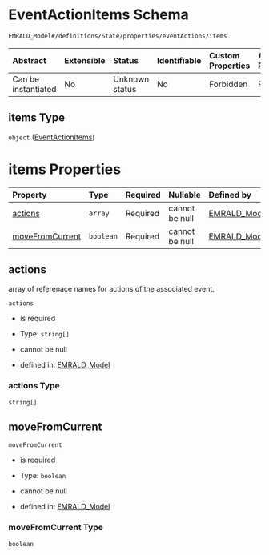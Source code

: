# EventActionItems Schema

```txt
EMRALD_Model#/definitions/State/properties/eventActions/items
```



| Abstract            | Extensible | Status         | Identifiable | Custom Properties | Additional Properties | Access Restrictions | Defined In                                                                                          |
| :------------------ | :--------- | :------------- | :----------- | :---------------- | :-------------------- | :------------------ | :-------------------------------------------------------------------------------------------------- |
| Can be instantiated | No         | Unknown status | No           | Forbidden         | Forbidden             | none                | [EMRALD\_JsonSchemaV3\_0.json\*](../../../../out/EMRALD_JsonSchemaV3_0.json "open original schema") |

## items Type

`object` ([EventActionItems](emrald_jsonschemav3_0-definitions-state-properties-eventactions-eventactionitems.md))

# items Properties

| Property                            | Type      | Required | Nullable       | Defined by                                                                                                                                                                                                                 |
| :---------------------------------- | :-------- | :------- | :------------- | :------------------------------------------------------------------------------------------------------------------------------------------------------------------------------------------------------------------------- |
| [actions](#actions)                 | `array`   | Required | cannot be null | [EMRALD\_Model](emrald_jsonschemav3_0-definitions-state-properties-eventactions-eventactionitems-properties-actions.md "EMRALD_Model#/definitions/State/properties/eventActions/items/properties/actions")                 |
| [moveFromCurrent](#movefromcurrent) | `boolean` | Required | cannot be null | [EMRALD\_Model](emrald_jsonschemav3_0-definitions-state-properties-eventactions-eventactionitems-properties-movefromcurrent.md "EMRALD_Model#/definitions/State/properties/eventActions/items/properties/moveFromCurrent") |

## actions

array of referenace names for actions of the associated event.

`actions`

* is required

* Type: `string[]`

* cannot be null

* defined in: [EMRALD\_Model](emrald_jsonschemav3_0-definitions-state-properties-eventactions-eventactionitems-properties-actions.md "EMRALD_Model#/definitions/State/properties/eventActions/items/properties/actions")

### actions Type

`string[]`

## moveFromCurrent



`moveFromCurrent`

* is required

* Type: `boolean`

* cannot be null

* defined in: [EMRALD\_Model](emrald_jsonschemav3_0-definitions-state-properties-eventactions-eventactionitems-properties-movefromcurrent.md "EMRALD_Model#/definitions/State/properties/eventActions/items/properties/moveFromCurrent")

### moveFromCurrent Type

`boolean`
